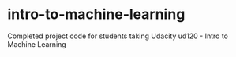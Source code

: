 intro-to-machine-learning
==============

Completed project code for students taking Udacity ud120 - Intro to Machine Learning
